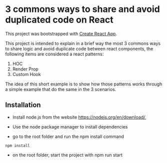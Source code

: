 # 3 commons ways to share and avoid duplicated code on React

This project was bootstrapped with [Create React App](https://github.com/facebook/create-react-app).

This project is intended to explain in a brief way the most 3 commons ways to share logic and avoid duplicate code between react components, the following items are considered a react patterns:

1. HOC 
2. Render Prop
3. Custom Hook

The idea of this short example is to show how those patterns works through a simple example that do the same in the 3 scenarios.

## Installation
- Install node.js from the website https://nodejs.org/en/download/,

- Use the node package manager to install dependencies

- go to the root folder and run the npm install command

```
npm install
```
- on the root folder, start the project with npm run start



